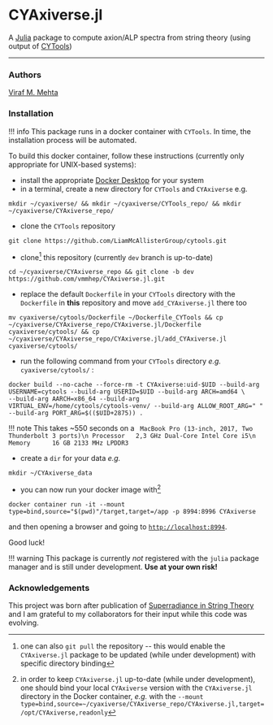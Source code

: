 # CYAxiverse.jl

A [Julia](https://julialang.org) package to compute axion/ALP spectra from string theory (using output of [CYTools](https://cytools.liammcallistergroup.com/))

---

### Authors
[Viraf M. Mehta](https://inspirehep.net/authors/1228975)

### Installation
!!! info
    This package runs in a docker container with `CYTools`.  In time, the installation process will be automated.

To build this docker container, follow these instructions (currently only appropriate for UNIX-based systems):
    
- install the appropriate [Docker Desktop](https://docs.docker.com/desktop/) for your system
- in a terminal, create a new directory for `CYTools` and `CYAxiverse` e.g.
```
mkdir ~/cyaxiverse/ && mkdir ~/cyaxiverse/CYTools_repo/ && mkdir ~/cyaxiverse/CYAxiverse_repo/
```
- clone the `CYTools` repository
```
git clone https://github.com/LiamMcAllisterGroup/cytools.git
```
- clone[^1] this repository (currently `dev` branch is up-to-date)

[^1]: one can also `git pull` the repository -- this would enable the `CYAxiverse.jl` package to be updated (while under development) with specific directory binding
```
cd ~/cyaxiverse/CYAxiverse_repo && git clone -b dev https://github.com/vmmhep/CYAxiverse.jl.git
```
- replace the default `Dockerfile` in your `CYTools` directory with the `Dockerfile` in **this** repository and move `add_CYAxiverse.jl` there too
```
mv cyaxiverse/cytools/Dockerfile ~/Dockerfile_CYTools && cp ~/cyaxiverse/CYAxiverse_repo/CYAxiverse.jl/Dockerfile cyaxiverse/cytools/ && cp ~/cyaxiverse/CYAxiverse_repo/CYAxiverse.jl/add_CYAxiverse.jl cyaxiverse/cytools/
```
- run the following command from your `CYTools` directory _e.g._ `cyaxiverse/cytools/` :
```
docker build --no-cache --force-rm -t CYAxiverse:uid-$UID --build-arg USERNAME=cytools --build-arg USERID=$UID --build-arg ARCH=amd64 \
--build-arg AARCH=x86_64 --build-arg VIRTUAL_ENV=/home/cytools/cytools-venv/ --build-arg ALLOW_ROOT_ARG=" " --build-arg PORT_ARG=$(($UID+2875)) .
```
!!! note 
    This takes ~550 seconds on a
    ``` 
    MacBook Pro (13-inch, 2017, Two Thunderbolt 3 ports)\n
    Processor   2,3 GHz Dual-Core Intel Core i5\n
    Memory      16 GB 2133 MHz LPDDR3
    ```
- create a `dir` for your data _e.g._
```
mkdir ~/CYAxiverse_data
```
- you can now run your docker image with[^2]

[^2]: in order to keep `CYAxiverse.jl` up-to-date (while under development), one should bind your local `CYAxiverse` version with the `CYAxiverse.jl` directory in the Docker container, _e.g._ with the `--mount type=bind,source=~/cyaxiverse/CYAxiverse_repo/CYAxiverse.jl,target=/opt/CYAxiverse,readonly`
```
docker container run -it --mount type=bind,source="$(pwd)"/target,target=/app -p 8994:8996 CYAxiverse
```
and then opening a browser and going to [`http://localhost:8994`](http://localhost:8994).

Good luck!

!!! warning
    This package is currently _not_ registered with the `julia` package manager and is still under development.  **Use at your own risk!**

### Acknowledgements
This project was born after publication of [Superradiance in String Theory](https://iopscience.iop.org/article/10.1088/1475-7516/2021/07/033) and I am grateful to my collaborators for their input while this code was evolving.
